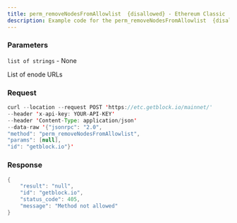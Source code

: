 ```yaml
---
title: perm_removeNodesFromAllowlist  {disallowed} - Ethereum Classic
description: Example code for the perm_removeNodesFromAllowlist  {disallowed} json-rpc method. Сomplete guide on how to use perm_removeNodesFromAllowlist  {disallowed} json-rpc in GetBlock.io Web3 documentation.
---
```


### Parameters


`list of strings` - None

List of enode URLs

### Request

``` java
curl --location --request POST 'https://etc.getblock.io/mainnet/' 
--header 'x-api-key: YOUR-API-KEY' 
--header 'Content-Type: application/json' 
--data-raw '{"jsonrpc": "2.0",
"method": "perm_removeNodesFromAllowlist",
"params": [null],
"id": "getblock.io"}'
```

###  Response

``` java
{
    "result": "null",
    "id": "getblock.io",
    "status_code": 405,
    "message": "Method not allowed"
}
```


